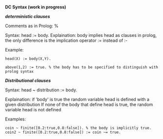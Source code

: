 **DC Syntax (work in progress)**

***deterministic clauses***

Comments as in Prolog: %

Syntax: head := body.
Explaination: body implies head as clauses in prolog, the only difference is the implication operator := instead of :-

Example:
```
head(X) := body(X,Y).

above(1,2) := true. % the body has to be specified to distinguish with prolog syntax
```

***Distributional clauses***

Syntax: head ~ distribution := body.

Explaination: if 'body' is true the random variable head is defined with a given distribution
If none of the body that define head is true, the random variable head is not defined 

Examples:
```
coin ~ finite([0.2:true,0.8:false]). % the body is implicitly true.
coin2 ~ finite([0.2:true,0.8:false]) := coin ~= true.
```

